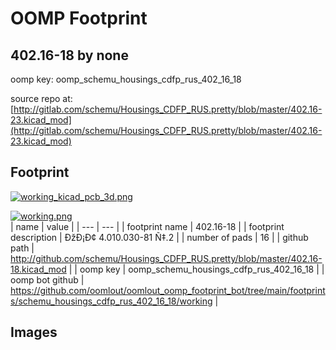 # OOMP Footprint  
## 402.16-18  by none  
  
oomp key: oomp_schemu_housings_cdfp_rus_402_16_18  
  
source repo at: [http://gitlab.com/schemu/Housings_CDFP_RUS.pretty/blob/master/402.16-23.kicad_mod](http://gitlab.com/schemu/Housings_CDFP_RUS.pretty/blob/master/402.16-23.kicad_mod)  
## Footprint  
  
[![working_kicad_pcb_3d.png](working_kicad_pcb_3d_600.png)](working_kicad_pcb_3d.png)  
  
[![working.png](working_600.png)](working.png)  
| name | value | 
| --- | --- | 
| footprint name | 402.16-18 | 
| footprint description | ÐžÐ¡Ð¢ 4.010.030-81 Ñ‡.2 | 
| number of pads | 16 | 
| github path | http://github.com/schemu/Housings_CDFP_RUS.pretty/blob/master/402.16-18.kicad_mod | 
| oomp key | oomp_schemu_housings_cdfp_rus_402_16_18 | 
| oomp bot github | https://github.com/oomlout/oomlout_oomp_footprint_bot/tree/main/footprints/schemu_housings_cdfp_rus_402_16_18/working | 
## Images  
